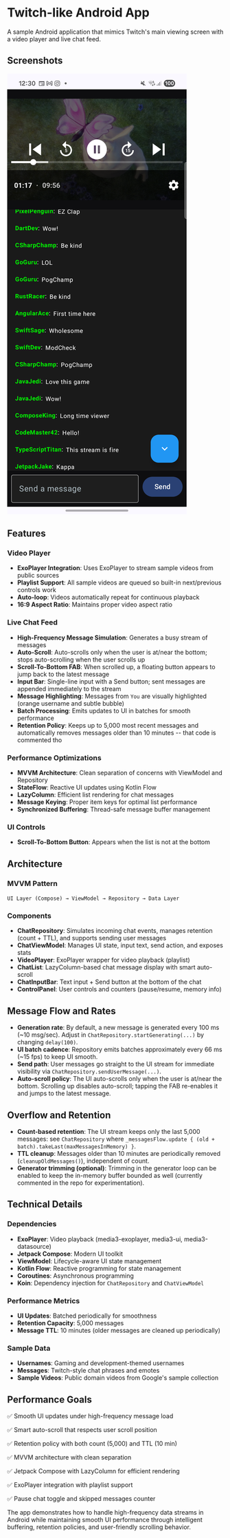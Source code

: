 # Twitch-like Android App

A sample Android application that mimics Twitch's main viewing screen with a video player and live chat feed.

## Screenshots

![Main screen](screenshots/screenshot1.png)

## Features

### Video Player
- **ExoPlayer Integration**: Uses ExoPlayer to stream sample videos from public sources
- **Playlist Support**: All sample videos are queued so built-in next/previous controls work
- **Auto-loop**: Videos automatically repeat for continuous playback
- **16:9 Aspect Ratio**: Maintains proper video aspect ratio

### Live Chat Feed
- **High-Frequency Message Simulation**: Generates a busy stream of messages
- **Auto-Scroll**: Auto-scrolls only when the user is at/near the bottom; stops auto-scrolling when the user scrolls up
- **Scroll-To-Bottom FAB**: When scrolled up, a floating button appears to jump back to the latest message
- **Input Bar**: Single-line input with a Send button; sent messages are appended immediately to the stream
- **Message Highlighting**: Messages from `You` are visually highlighted (orange username and subtle bubble)
- **Batch Processing**: Emits updates to UI in batches for smooth performance
- **Retention Policy**: Keeps up to 5,000 most recent messages and automatically removes messages older than 10 minutes -- that code is commented tho

### Performance Optimizations
- **MVVM Architecture**: Clean separation of concerns with ViewModel and Repository
- **StateFlow**: Reactive UI updates using Kotlin Flow
- **LazyColumn**: Efficient list rendering for chat messages
- **Message Keying**: Proper item keys for optimal list performance
- **Synchronized Buffering**: Thread-safe message buffer management

### UI Controls
- **Scroll-To-Bottom Button**: Appears when the list is not at the bottom

## Architecture

### MVVM Pattern
```
UI Layer (Compose) → ViewModel → Repository → Data Layer
```

### Components
- **ChatRepository**: Simulates incoming chat events, manages retention (count + TTL), and supports sending user messages
- **ChatViewModel**: Manages UI state, input text, send action, and exposes stats
- **VideoPlayer**: ExoPlayer wrapper for video playback (playlist)
- **ChatList**: LazyColumn-based chat message display with smart auto-scroll
- **ChatInputBar**: Text input + Send button at the bottom of the chat
- **ControlPanel**: User controls and counters (pause/resume, memory info)

## Message Flow and Rates

- **Generation rate**: By default, a new message is generated every 100 ms (~10 msg/sec). Adjust in `ChatRepository.startGenerating(...)` by changing `delay(100)`.
- **UI batch cadence**: Repository emits batches approximately every 66 ms (~15 fps) to keep UI smooth.
- **Send path**: User messages go straight to the UI stream for immediate visibility via `ChatRepository.sendUserMessage(...)`.
- **Auto-scroll policy**: The UI auto-scrolls only when the user is at/near the bottom. Scrolling up disables auto-scroll; tapping the FAB re-enables it and jumps to the latest message.

## Overflow and Retention

- **Count-based retention**: The UI stream keeps only the last 5,000 messages: see `ChatRepository` where `_messagesFlow.update { (old + batch).takeLast(maxMessagesInMemory) }`.
- **TTL cleanup**: Messages older than 10 minutes are periodically removed (`cleanupOldMessages()`), independent of count.
- **Generator trimming (optional)**: Trimming in the generator loop can be enabled to keep the in-memory buffer bounded as well (currently commented in the repo for experimentation).

## Technical Details

### Dependencies
- **ExoPlayer**: Video playback (media3-exoplayer, media3-ui, media3-datasource)
- **Jetpack Compose**: Modern UI toolkit
- **ViewModel**: Lifecycle-aware UI state management
- **Kotlin Flow**: Reactive programming for state management
- **Coroutines**: Asynchronous programming
- **Koin**: Dependency injection for `ChatRepository` and `ChatViewModel`

### Performance Metrics
- **UI Updates**: Batched periodically for smoothness
- **Retention Capacity**: 5,000 messages
- **Message TTL**: 10 minutes (older messages are cleaned up periodically)

### Sample Data
- **Usernames**: Gaming and development-themed usernames
- **Messages**: Twitch-style chat phrases and emotes
- **Sample Videos**: Public domain videos from Google's sample collection

## Performance Goals

✅ Smooth UI updates under high-frequency message load

✅ Smart auto-scroll that respects user scroll position

✅ Retention policy with both count (5,000) and TTL (10 min)

✅ MVVM architecture with clean separation

✅ Jetpack Compose with LazyColumn for efficient rendering

✅ ExoPlayer integration with playlist support

✅ Pause chat toggle and skipped messages counter

The app demonstrates how to handle high-frequency data streams in Android while maintaining smooth UI performance through intelligent buffering, retention policies, and user-friendly scrolling behavior.
